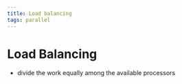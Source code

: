 ```yaml
---
title: Load balancing
tags: parallel 
---
```


# Load Balancing
- divide the work equally among the available processors






















































































